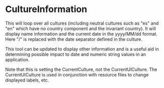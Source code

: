 # CultureInformation

This will loop over all cultures (including neutral cultures such as "es" and "en" which have no country component and the invariant country). It will display name information and the current date in the yyyy/MM/dd format. Here "/" is replaced with the date separator defined in the culture.

This tool can be updated to display other information and is a useful aid in determining possible impact to date and numeric string values in an application.

Note that this is setting the CurrentCulture, not the CurrentUICulture. The CurrentUICulture is used in conjunction with resource files to change displayed labels, etc.